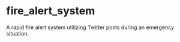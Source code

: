 # fire_alert_system
A rapid fire alert system utilizing Twitter posts during an emergency situation.

